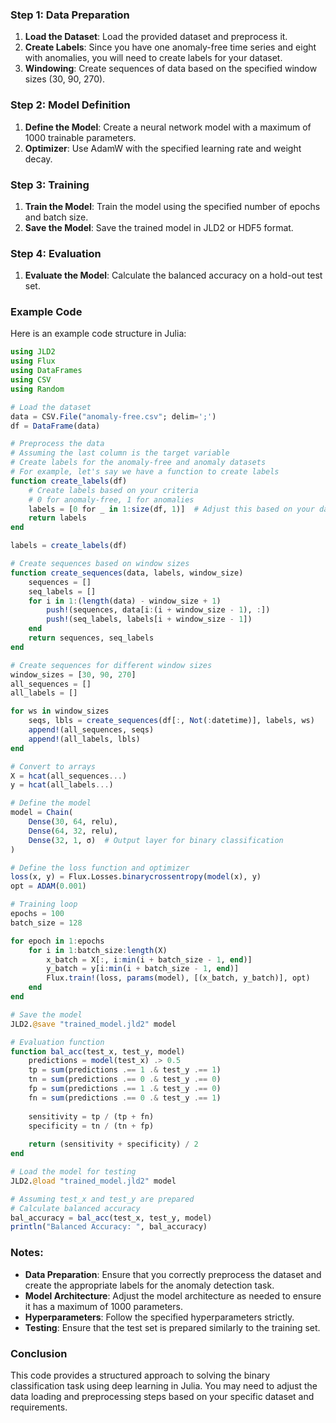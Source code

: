 ### Step 1: Data Preparation

1. **Load the Dataset**: Load the provided dataset and preprocess it.
2. **Create Labels**: Since you have one anomaly-free time series and eight with anomalies, you will need to create labels for your dataset.
3. **Windowing**: Create sequences of data based on the specified window sizes (30, 90, 270).

### Step 2: Model Definition

1. **Define the Model**: Create a neural network model with a maximum of 1000 trainable parameters.
2. **Optimizer**: Use AdamW with the specified learning rate and weight decay.

### Step 3: Training

1. **Train the Model**: Train the model using the specified number of epochs and batch size.
2. **Save the Model**: Save the trained model in JLD2 or HDF5 format.

### Step 4: Evaluation

1. **Evaluate the Model**: Calculate the balanced accuracy on a hold-out test set.

### Example Code

Here is an example code structure in Julia:

```julia
using JLD2
using Flux
using DataFrames
using CSV
using Random

# Load the dataset
data = CSV.File("anomaly-free.csv"; delim=';')
df = DataFrame(data)

# Preprocess the data
# Assuming the last column is the target variable
# Create labels for the anomaly-free and anomaly datasets
# For example, let's say we have a function to create labels
function create_labels(df)
    # Create labels based on your criteria
    # 0 for anomaly-free, 1 for anomalies
    labels = [0 for _ in 1:size(df, 1)]  # Adjust this based on your dataset
    return labels
end

labels = create_labels(df)

# Create sequences based on window sizes
function create_sequences(data, labels, window_size)
    sequences = []
    seq_labels = []
    for i in 1:(length(data) - window_size + 1)
        push!(sequences, data[i:(i + window_size - 1), :])
        push!(seq_labels, labels[i + window_size - 1])
    end
    return sequences, seq_labels
end

# Create sequences for different window sizes
window_sizes = [30, 90, 270]
all_sequences = []
all_labels = []

for ws in window_sizes
    seqs, lbls = create_sequences(df[:, Not(:datetime)], labels, ws)
    append!(all_sequences, seqs)
    append!(all_labels, lbls)
end

# Convert to arrays
X = hcat(all_sequences...)
y = hcat(all_labels...)

# Define the model
model = Chain(
    Dense(30, 64, relu),
    Dense(64, 32, relu),
    Dense(32, 1, σ)  # Output layer for binary classification
)

# Define the loss function and optimizer
loss(x, y) = Flux.Losses.binarycrossentropy(model(x), y)
opt = ADAM(0.001)

# Training loop
epochs = 100
batch_size = 128

for epoch in 1:epochs
    for i in 1:batch_size:length(X)
        x_batch = X[:, i:min(i + batch_size - 1, end)]
        y_batch = y[i:min(i + batch_size - 1, end)]
        Flux.train!(loss, params(model), [(x_batch, y_batch)], opt)
    end
end

# Save the model
JLD2.@save "trained_model.jld2" model

# Evaluation function
function bal_acc(test_x, test_y, model)
    predictions = model(test_x) .> 0.5
    tp = sum(predictions .== 1 .& test_y .== 1)
    tn = sum(predictions .== 0 .& test_y .== 0)
    fp = sum(predictions .== 1 .& test_y .== 0)
    fn = sum(predictions .== 0 .& test_y .== 1)
    
    sensitivity = tp / (tp + fn)
    specificity = tn / (tn + fp)
    
    return (sensitivity + specificity) / 2
end

# Load the model for testing
JLD2.@load "trained_model.jld2" model

# Assuming test_x and test_y are prepared
# Calculate balanced accuracy
bal_accuracy = bal_acc(test_x, test_y, model)
println("Balanced Accuracy: ", bal_accuracy)
```

### Notes:
- **Data Preparation**: Ensure that you correctly preprocess the dataset and create the appropriate labels for the anomaly detection task.
- **Model Architecture**: Adjust the model architecture as needed to ensure it has a maximum of 1000 parameters.
- **Hyperparameters**: Follow the specified hyperparameters strictly.
- **Testing**: Ensure that the test set is prepared similarly to the training set.

### Conclusion
This code provides a structured approach to solving the binary classification task using deep learning in Julia. You may need to adjust the data loading and preprocessing steps based on your specific dataset and requirements.